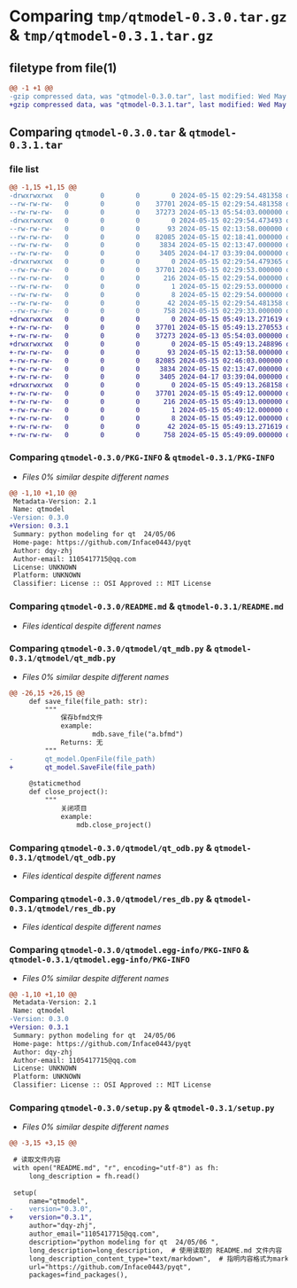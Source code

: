 # Comparing `tmp/qtmodel-0.3.0.tar.gz` & `tmp/qtmodel-0.3.1.tar.gz`

## filetype from file(1)

```diff
@@ -1 +1 @@
-gzip compressed data, was "qtmodel-0.3.0.tar", last modified: Wed May 15 02:29:54 2024, max compression
+gzip compressed data, was "qtmodel-0.3.1.tar", last modified: Wed May 15 05:49:13 2024, max compression
```

## Comparing `qtmodel-0.3.0.tar` & `qtmodel-0.3.1.tar`

### file list

```diff
@@ -1,15 +1,15 @@
-drwxrwxrwx   0        0        0        0 2024-05-15 02:29:54.481358 qtmodel-0.3.0/
--rw-rw-rw-   0        0        0    37701 2024-05-15 02:29:54.481358 qtmodel-0.3.0/PKG-INFO
--rw-rw-rw-   0        0        0    37273 2024-05-13 05:54:03.000000 qtmodel-0.3.0/README.md
-drwxrwxrwx   0        0        0        0 2024-05-15 02:29:54.473493 qtmodel-0.3.0/qtmodel/
--rw-rw-rw-   0        0        0       93 2024-05-15 02:13:58.000000 qtmodel-0.3.0/qtmodel/__init__.py
--rw-rw-rw-   0        0        0    82085 2024-05-15 02:18:41.000000 qtmodel-0.3.0/qtmodel/qt_mdb.py
--rw-rw-rw-   0        0        0     3834 2024-05-15 02:13:47.000000 qtmodel-0.3.0/qtmodel/qt_odb.py
--rw-rw-rw-   0        0        0     3405 2024-04-17 03:39:04.000000 qtmodel-0.3.0/qtmodel/res_db.py
-drwxrwxrwx   0        0        0        0 2024-05-15 02:29:54.479365 qtmodel-0.3.0/qtmodel.egg-info/
--rw-rw-rw-   0        0        0    37701 2024-05-15 02:29:53.000000 qtmodel-0.3.0/qtmodel.egg-info/PKG-INFO
--rw-rw-rw-   0        0        0      216 2024-05-15 02:29:54.000000 qtmodel-0.3.0/qtmodel.egg-info/SOURCES.txt
--rw-rw-rw-   0        0        0        1 2024-05-15 02:29:53.000000 qtmodel-0.3.0/qtmodel.egg-info/dependency_links.txt
--rw-rw-rw-   0        0        0        8 2024-05-15 02:29:54.000000 qtmodel-0.3.0/qtmodel.egg-info/top_level.txt
--rw-rw-rw-   0        0        0       42 2024-05-15 02:29:54.481358 qtmodel-0.3.0/setup.cfg
--rw-rw-rw-   0        0        0      758 2024-05-15 02:29:33.000000 qtmodel-0.3.0/setup.py
+drwxrwxrwx   0        0        0        0 2024-05-15 05:49:13.271619 qtmodel-0.3.1/
+-rw-rw-rw-   0        0        0    37701 2024-05-15 05:49:13.270553 qtmodel-0.3.1/PKG-INFO
+-rw-rw-rw-   0        0        0    37273 2024-05-13 05:54:03.000000 qtmodel-0.3.1/README.md
+drwxrwxrwx   0        0        0        0 2024-05-15 05:49:13.248896 qtmodel-0.3.1/qtmodel/
+-rw-rw-rw-   0        0        0       93 2024-05-15 02:13:58.000000 qtmodel-0.3.1/qtmodel/__init__.py
+-rw-rw-rw-   0        0        0    82085 2024-05-15 02:46:03.000000 qtmodel-0.3.1/qtmodel/qt_mdb.py
+-rw-rw-rw-   0        0        0     3834 2024-05-15 02:13:47.000000 qtmodel-0.3.1/qtmodel/qt_odb.py
+-rw-rw-rw-   0        0        0     3405 2024-04-17 03:39:04.000000 qtmodel-0.3.1/qtmodel/res_db.py
+drwxrwxrwx   0        0        0        0 2024-05-15 05:49:13.268158 qtmodel-0.3.1/qtmodel.egg-info/
+-rw-rw-rw-   0        0        0    37701 2024-05-15 05:49:12.000000 qtmodel-0.3.1/qtmodel.egg-info/PKG-INFO
+-rw-rw-rw-   0        0        0      216 2024-05-15 05:49:13.000000 qtmodel-0.3.1/qtmodel.egg-info/SOURCES.txt
+-rw-rw-rw-   0        0        0        1 2024-05-15 05:49:12.000000 qtmodel-0.3.1/qtmodel.egg-info/dependency_links.txt
+-rw-rw-rw-   0        0        0        8 2024-05-15 05:49:12.000000 qtmodel-0.3.1/qtmodel.egg-info/top_level.txt
+-rw-rw-rw-   0        0        0       42 2024-05-15 05:49:13.271619 qtmodel-0.3.1/setup.cfg
+-rw-rw-rw-   0        0        0      758 2024-05-15 05:49:09.000000 qtmodel-0.3.1/setup.py
```

### Comparing `qtmodel-0.3.0/PKG-INFO` & `qtmodel-0.3.1/PKG-INFO`

 * *Files 0% similar despite different names*

```diff
@@ -1,10 +1,10 @@
 Metadata-Version: 2.1
 Name: qtmodel
-Version: 0.3.0
+Version: 0.3.1
 Summary: python modeling for qt  24/05/06 
 Home-page: https://github.com/Inface0443/pyqt
 Author: dqy-zhj
 Author-email: 1105417715@qq.com
 License: UNKNOWN
 Platform: UNKNOWN
 Classifier: License :: OSI Approved :: MIT License
```

### Comparing `qtmodel-0.3.0/README.md` & `qtmodel-0.3.1/README.md`

 * *Files identical despite different names*

### Comparing `qtmodel-0.3.0/qtmodel/qt_mdb.py` & `qtmodel-0.3.1/qtmodel/qt_mdb.py`

 * *Files 0% similar despite different names*

```diff
@@ -26,15 +26,15 @@
     def save_file(file_path: str):
         """
             保存bfmd文件
             example:
                     mdb.save_file("a.bfmd")
             Returns: 无
         """
-        qt_model.OpenFile(file_path)
+        qt_model.SaveFile(file_path)
 
     @staticmethod
     def close_project():
         """
             关闭项目
             example:
                 mdb.close_project()
```

### Comparing `qtmodel-0.3.0/qtmodel/qt_odb.py` & `qtmodel-0.3.1/qtmodel/qt_odb.py`

 * *Files identical despite different names*

### Comparing `qtmodel-0.3.0/qtmodel/res_db.py` & `qtmodel-0.3.1/qtmodel/res_db.py`

 * *Files identical despite different names*

### Comparing `qtmodel-0.3.0/qtmodel.egg-info/PKG-INFO` & `qtmodel-0.3.1/qtmodel.egg-info/PKG-INFO`

 * *Files 0% similar despite different names*

```diff
@@ -1,10 +1,10 @@
 Metadata-Version: 2.1
 Name: qtmodel
-Version: 0.3.0
+Version: 0.3.1
 Summary: python modeling for qt  24/05/06 
 Home-page: https://github.com/Inface0443/pyqt
 Author: dqy-zhj
 Author-email: 1105417715@qq.com
 License: UNKNOWN
 Platform: UNKNOWN
 Classifier: License :: OSI Approved :: MIT License
```

### Comparing `qtmodel-0.3.0/setup.py` & `qtmodel-0.3.1/setup.py`

 * *Files 0% similar despite different names*

```diff
@@ -3,15 +3,15 @@
 
 # 读取文件内容
 with open("README.md", "r", encoding="utf-8") as fh:
     long_description = fh.read()
 
 setup(
     name="qtmodel",
-    version="0.3.0",
+    version="0.3.1",
     author="dqy-zhj",
     author_email="1105417715@qq.com",
     description="python modeling for qt  24/05/06 ",
     long_description=long_description,  # 使用读取的 README.md 文件内容
     long_description_content_type="text/markdown",  # 指明内容格式为markdown
     url="https://github.com/Inface0443/pyqt",
     packages=find_packages(),
```

